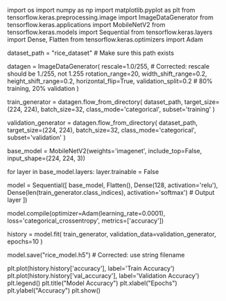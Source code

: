 import os
import numpy as np
import matplotlib.pyplot as plt
from tensorflow.keras.preprocessing.image import ImageDataGenerator
from tensorflow.keras.applications import MobileNetV2
from tensorflow.keras.models import Sequential
from tensorflow.keras.layers import Dense, Flatten
from tensorflow.keras.optimizers import Adam

dataset_path = "rice_dataset"  # Make sure this path exists

datagen = ImageDataGenerator(
    rescale=1.0/255,  # Corrected: rescale should be 1./255, not 1.255
    rotation_range=20,
    width_shift_range=0.2,
    height_shift_range=0.2,
    horizontal_flip=True,
    validation_split=0.2  # 80% training, 20% validation
)

train_generator = datagen.flow_from_directory(
    dataset_path,
    target_size=(224, 224),
    batch_size=32,
    class_mode='categorical',
    subset='training'
)

validation_generator = datagen.flow_from_directory(
    dataset_path,
    target_size=(224, 224),
    batch_size=32,
    class_mode='categorical',
    subset='validation'
)

base_model = MobileNetV2(weights='imagenet', include_top=False, input_shape=(224, 224, 3))

for layer in base_model.layers:
    layer.trainable = False

model = Sequential([
    base_model,
    Flatten(),
    Dense(128, activation='relu'),
    Dense(len(train_generator.class_indices), activation='softmax')  # Output layer
])

model.compile(optimizer=Adam(learning_rate=0.0001), loss='categorical_crossentropy', metrics=['accuracy'])

history = model.fit(
    train_generator,
    validation_data=validation_generator,
    epochs=10
)

model.save("rice_model.h5")  # Corrected: use string filename

plt.plot(history.history['accuracy'], label='Train Accuracy')
plt.plot(history.history['val_accuracy'], label='Validation Accuracy')
plt.legend()
plt.title("Model Accuracy")
plt.xlabel("Epochs")
plt.ylabel("Accuracy")
plt.show()
